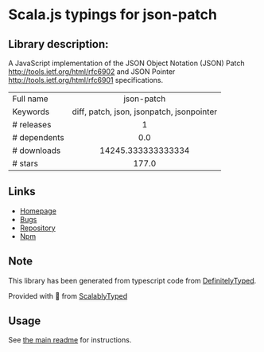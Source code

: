 
# Scala.js typings for json-patch


## Library description:
A JavaScript implementation of the JSON Object Notation (JSON) Patch http://tools.ietf.org/html/rfc6902 and JSON Pointer http://tools.ietf.org/html/rfc6901 specifications.

|                    |                 |
| ------------------ | :-------------: |
| Full name          | json-patch |
| Keywords           | diff, patch, json, jsonpatch, jsonpointer |
| # releases         | 1 |
| # dependents       | 0.0 |
| # downloads        | 14245.333333333334 |
| # stars            | 177.0 |

## Links
- [Homepage](https://github.com/bruth/jsonpatch-js#readme)
- [Bugs](https://github.com/bruth/jsonpatch-js/issues)
- [Repository](https://github.com/bruth/jsonpatch-js)
- [Npm](https://www.npmjs.com/package/json-patch)
    


## Note
This library has been generated from typescript code from [DefinitelyTyped](https://definitelytyped.org).

Provided with :purple_heart: from [ScalablyTyped](https://github.com/oyvindberg/ScalablyTyped)

## Usage
See [the main readme](../../readme.md) for instructions.


